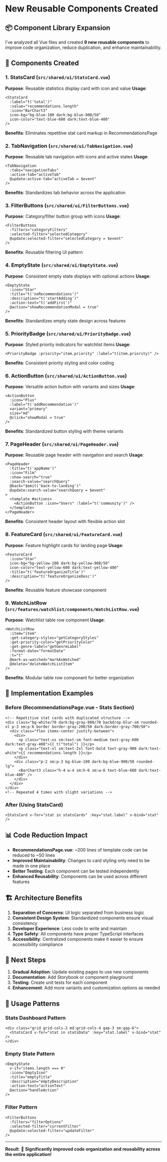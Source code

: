 # New Reusable Components Created

## 📦 **Component Library Expansion**

I've analyzed all Vue files and created **9 new reusable components** to improve code organization, reduce duplication, and enhance maintainability.

## 🎯 **Components Created**

### **1. StatsCard** (`src/shared/ui/StatsCard.vue`)

**Purpose**: Reusable statistics display card with icon and value
**Usage**:

```vue
<StatsCard
  :label="t('total')"
  :value="recommendations.length"
  :icon="BarChart3"
  icon-bg="bg-blue-100 dark:bg-blue-900/50"
  icon-color="text-blue-600 dark:text-blue-400"
/>
```

**Benefits**: Eliminates repetitive stat card markup in RecommendationsPage

### **2. TabNavigation** (`src/shared/ui/TabNavigation.vue`)

**Purpose**: Reusable tab navigation with icons and active states
**Usage**:

```vue
<TabNavigation
  :tabs="navigationTabs"
  :active-tab="activeTab"
  @update:active-tab="activeTab = $event"
/>
```

**Benefits**: Standardizes tab behavior across the application

### **3. FilterButtons** (`src/shared/ui/FilterButtons.vue`)

**Purpose**: Category/filter button group with icons
**Usage**:

```vue
<FilterButtons
  :filters="categoryFilters"
  :selected-filter="selectedCategory"
  @update:selected-filter="selectedCategory = $event"
/>
```

**Benefits**: Reusable filtering UI pattern

### **4. EmptyState** (`src/shared/ui/EmptyState.vue`)

**Purpose**: Consistent empty state displays with optional actions
**Usage**:

```vue
<EmptyState
  :icon="Star"
  :title="t('noRecommendations')"
  :description="t('startAdding')"
  :action-text="t('addFirst')"
  @action="showRecommendationModal = true"
/>
```

**Benefits**: Standardizes empty state design across features

### **5. PriorityBadge** (`src/shared/ui/PriorityBadge.vue`)

**Purpose**: Styled priority indicators for watchlist items
**Usage**:

```vue
<PriorityBadge :priority="item.priority" :label="t(item.priority)" />
```

**Benefits**: Consistent priority styling and color coding

### **6. ActionButton** (`src/shared/ui/ActionButton.vue`)

**Purpose**: Versatile action button with variants and sizes
**Usage**:

```vue
<ActionButton
  :icon="Plus"
  :label="t('addRecommendation')"
  variant="primary"
  size="md"
  @click="showModal = true"
/>
```

**Benefits**: Standardized button styling with theme variants

### **7. PageHeader** (`src/shared/ui/PageHeader.vue`)

**Purpose**: Reusable page header with navigation and search
**Usage**:

```vue
<PageHeader
  :title="t('appName')"
  :icon="Film"
  :show-search="true"
  :search-value="searchQuery"
  @back="$emit('back-to-landing')"
  @update:search-value="searchQuery = $event"
>
  <template #actions>
    <ActionButton :icon="Users" :label="t('community')" />
  </template>
</PageHeader>
```

**Benefits**: Consistent header layout with flexible action slot

### **8. FeatureCard** (`src/shared/ui/FeatureCard.vue`)

**Purpose**: Feature highlight cards for landing page
**Usage**:

```vue
<FeatureCard
  :icon="Star"
  icon-bg="bg-yellow-100 dark:bg-yellow-900/50"
  icon-color="text-yellow-600 dark:text-yellow-400"
  :title="t('featureOrganizeTitle')"
  :description="t('featureOrganizeDesc')"
/>
```

**Benefits**: Reusable feature showcase component

### **9. WatchListRow** (`src/features/watchlist/components/WatchListRow.vue`)

**Purpose**: Watchlist table row component
**Usage**:

```vue
<WatchListRow
  :item="item"
  :get-category-styles="getCategoryStyles"
  :get-priority-color="getPriorityColor"
  :get-genre-label="getGenreLabel"
  :format-date="formatDate"
  :t="t"
  @mark-as-watched="markAsWatched"
  @delete="deleteWatchListItem"
/>
```

**Benefits**: Modular table row component for better organization

## 🔄 **Implementation Examples**

### **Before (RecommendationsPage.vue - Stats Section)**

```vue
<!-- Repetitive stat cards with duplicated structure -->
<div class="bg-white/70 dark:bg-gray-800/70 backdrop-blur-sm rounded-xl p-3 sm:p-6 border border-gray-200/50 dark:border-gray-700/50">
  <div class="flex items-center justify-between">
    <div>
      <p class="text-xs sm:text-sm font-medium text-gray-600 dark:text-gray-400">{{ t("total") }}</p>
      <p class="text-xl sm:text-2xl font-bold text-gray-900 dark:text-white">{{ recommendations.length }}</p>
    </div>
    <div class="p-2 sm:p-3 bg-blue-100 dark:bg-blue-900/50 rounded-lg">
      <BarChart3 class="h-4 w-4 sm:h-6 sm:w-6 text-blue-600 dark:text-blue-400" />
    </div>
  </div>
</div>
<!-- Repeated 4 times with slight variations -->
```

### **After (Using StatsCard)**

```vue
<StatsCard v-for="stat in statsCards" :key="stat.label" v-bind="stat" />
```

## 📊 **Code Reduction Impact**

- **RecommendationsPage.vue**: ~200 lines of template code can be reduced to ~50 lines
- **Improved Maintainability**: Changes to card styling only need to be made in one place
- **Better Testing**: Each component can be tested independently
- **Enhanced Reusability**: Components can be used across different features

## 🏗️ **Architecture Benefits**

1. **Separation of Concerns**: UI logic separated from business logic
2. **Consistent Design System**: Standardized components ensure visual consistency
3. **Developer Experience**: Less code to write and maintain
4. **Type Safety**: All components have proper TypeScript interfaces
5. **Accessibility**: Centralized components make it easier to ensure accessibility compliance

## 🚀 **Next Steps**

1. **Gradual Adoption**: Update existing pages to use new components
2. **Documentation**: Add Storybook or component playground
3. **Testing**: Create unit tests for each component
4. **Enhancement**: Add more variants and customization options as needed

## 📝 **Usage Patterns**

### **Stats Dashboard Pattern**

```vue
<div class="grid grid-cols-2 md:grid-cols-4 gap-3 sm:gap-6">
  <StatsCard v-for="stat in statsData" :key="stat.label" v-bind="stat" />
</div>
```

### **Empty State Pattern**

```vue
<EmptyState
  v-if="items.length === 0"
  :icon="EmptyIcon"
  :title="emptyTitle"
  :description="emptyDescription"
  :action-text="actionText"
  @action="handleAction"
/>
```

### **Filter Pattern**

```vue
<FilterButtons
  :filters="filterOptions"
  :selected-filter="currentFilter"
  @update:selected-filter="updateFilter"
/>
```

---

**Result**: 🎉 **Significantly improved code organization and reusability across the entire application!**
